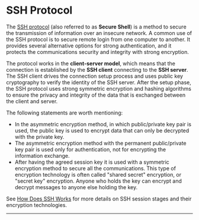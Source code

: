 # SSH Protocol

The [SSH protocol][1] (also referred to as **Secure Shell**) is a method to secure the transmission 
of information over an insecure network. A common use of the SSH protocol is to secure remote login 
from one computer to another. It provides several alternative options for strong authentication, and 
it protects the communications security and integrity with strong encryption.

The protocol works in the **client-server model**, which means that the connection is established by 
the **SSH client** connecting to the **SSH server**. The SSH client drives the connection setup 
process and uses public key cryptography to verify the identity of the SSH server. After the setup 
phase, the SSH protocol uses strong symmetric encryption and hashing algorithms to ensure the 
privacy and integrity of the data that is exchanged between the client and server.

The following statements are worth mentioning:

- In the asymmetric encryption method, in which public/private key pair is used, the public key is 
used to encrypt data that can only be decrypted with the private key.
- The asymmetric encryption method with the permanent public/private key pair is used only for 
authentication, not for encrypting the information exchange. 
- After having the agreed session key it is used with a symmetric encryption method to secure all 
the communications. This type of encryption technology is often called "shared secret" encryption, 
or "secret key" encryption. Anyone who holds the key can encrypt and decrypt messages to anyone else 
holding the key.

See [How Does SSH Works][2] for more details on SSH session stages and their encryption technologies.

---

[1]: https://www.ssh.com/ssh/protocol/
[2]: /Topics/SSH%20Protocol/How%20Does%20SSH%20Work
